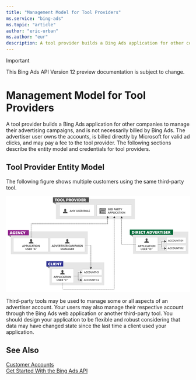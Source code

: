 ```yaml
---
title: "Management Model for Tool Providers"
ms.service: "bing-ads"
ms.topic: "article"
author: "eric-urban"
ms.author: "eur"
description: A tool provider builds a Bing Ads application for other companies to manage their advertising campaigns.
---
```

> [!IMPORTANT]
> This Bing Ads API Version 12 preview documentation is subject to change.
# Management Model for Tool Providers
A tool provider builds a Bing Ads application for other companies to manage their advertising campaigns, and is not necessarily billed by Bing Ads. The advertiser user owns the accounts, is billed directly by Microsoft for valid ad clicks, and may pay a fee to the tool provider. The following sections describe the entity model and credentials for tool providers.

## Tool Provider Entity Model
The following figure shows multiple customers using the same third-party tool.

![Management Model Tool Provider](../guides/media/management-model-tool-provider.png "Management Model Tool Provider")

Third-party tools may be used to manage some or all aspects of an advertiser account. Your users may also manage their respective account through the Bing Ads web application or another third-party tool. You should design your application to be flexible and robust considering that data may have changed state since the last time a client used your application.

## See Also
[Customer Accounts](../guides/customer-accounts.md)  
[Get Started With the Bing Ads API](../guides/get-started.md)  

